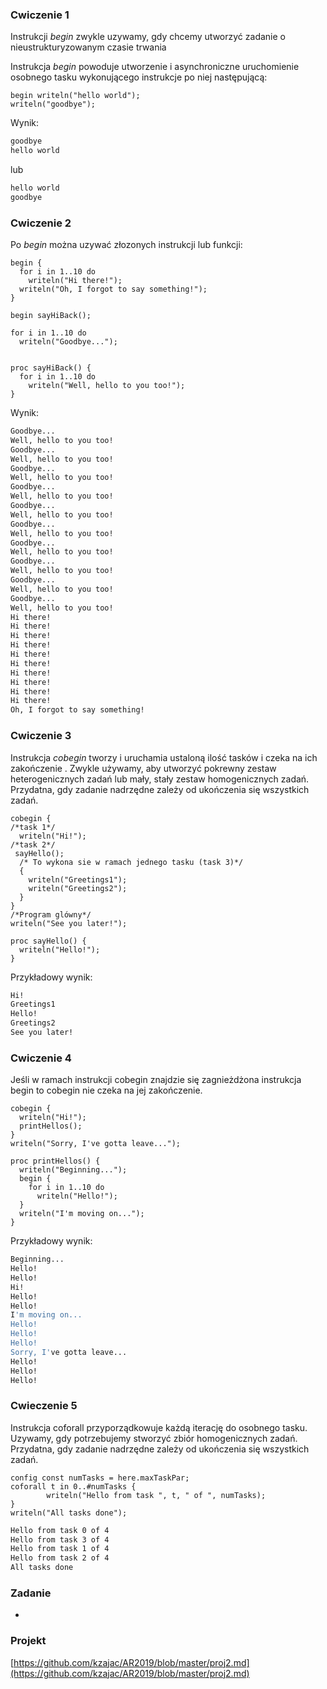 <!-- class: center, middle, inverse -->





###  Cwiczenie 1
Instrukcji <i> begin</i> zwykle uzywamy, gdy chcemy utworzyć zadanie o nieustrukturyzowanym  czasie trwania  

Instrukcja <i>begin</i> powoduje utworzenie i asynchroniczne uruchomienie osobnego tasku wykonującego instrukcje po niej następującą: 
```chapel
begin writeln("hello world");
writeln("goodbye");
```

Wynik:
```bash
goodbye
hello world
```
lub 
```bash
hello world
goodbye
```
###  Cwiczenie 2
Po <i> begin </i> można uzywać złozonych instrukcji lub funkcji:
```chapel
begin {
  for i in 1..10 do
    writeln("Hi there!");
  writeln("Oh, I forgot to say something!");
}

begin sayHiBack();

for i in 1..10 do
  writeln("Goodbye...");


proc sayHiBack() {
  for i in 1..10 do
    writeln("Well, hello to you too!");
}
```

Wynik:
```bash
Goodbye...
Well, hello to you too!
Goodbye...
Well, hello to you too!
Goodbye...
Well, hello to you too!
Goodbye...
Well, hello to you too!
Goodbye...
Well, hello to you too!
Goodbye...
Well, hello to you too!
Goodbye...
Well, hello to you too!
Goodbye...
Well, hello to you too!
Goodbye...
Well, hello to you too!
Goodbye...
Well, hello to you too!
Hi there!
Hi there!
Hi there!
Hi there!
Hi there!
Hi there!
Hi there!
Hi there!
Hi there!
Hi there!
Oh, I forgot to say something!

```
###  Cwiczenie 3

Instrukcja <i>cobegin </i> tworzy i uruchamia ustaloną ilość tasków i czeka na ich zakończenie .
Zwykle używamy, aby utworzyć pokrewny zestaw heterogenicznych zadań lub mały, stały zestaw homogenicznych zadań.
Przydatna, gdy zadanie nadrzędne zależy od ukończenia się wszystkich zadań.
```chapel
cobegin {
/*task 1*/
  writeln("Hi!");
/*task 2*/
 sayHello();
  /* To wykona sie w ramach jednego tasku (task 3)*/
  {
    writeln("Greetings1");
    writeln("Greetings2");
  }
}
/*Program glówny*/
writeln("See you later!");

proc sayHello() {
  writeln("Hello!");
}
```
Przykładowy wynik:
```bash
Hi!
Greetings1
Hello!
Greetings2
See you later!
```
### Cwiczenie 4

Jeśli w ramach instrukcji cobegin znajdzie się zagnieżdżona instrukcja begin to cobegin nie czeka na jej zakończenie.
```chapel
cobegin {
  writeln("Hi!");
  printHellos();
}
writeln("Sorry, I've gotta leave...");

proc printHellos() {
  writeln("Beginning...");
  begin {
    for i in 1..10 do
      writeln("Hello!");
  }
  writeln("I'm moving on...");
}
```
Przykładowy wynik:
```bash
Beginning...
Hello!
Hello!
Hi!
Hello!
Hello!
I'm moving on...
Hello!
Hello!
Hello!
Sorry, I've gotta leave...
Hello!
Hello!
Hello!
```
### Cwieczenie 5
Instrukcja coforall przyporządkowuje każdą iterację do osobnego tasku. Uzywamy, gdy potrzebujemy stworzyć zbiór homogenicznych zadań.
Przydatna, gdy zadanie nadrzędne zależy od ukończenia się wszystkich zadań.
```chapel
config const numTasks = here.maxTaskPar;
coforall t in 0..#numTasks {
        writeln("Hello from task ", t, " of ", numTasks);
}
writeln("All tasks done");

```
```bash
Hello from task 0 of 4
Hello from task 3 of 4
Hello from task 1 of 4
Hello from task 2 of 4
All tasks done

```
### Zadanie
*
### Projekt
[https://github.com/kzajac/AR2019/blob/master/proj2.md](https://github.com/kzajac/AR2019/blob/master/proj2.md)

